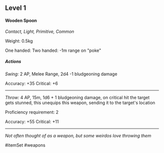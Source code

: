 ## Level 1
#### Wooden Spoon
*Contact, Light, Primitive, Common*

Weight: 0.5kg

One handed:
Two handed: -1m range on "poke"
##### Actions

*Swing:* 2 AP, Melee Range, 2d4 -1 bludgeoning damage

Accuracy: +35
Critical: +6

---

*Throw:* 4 AP, 15m, 1d6 + 1 bludgeoning damage, on critical hit the target gets stunned, this unequips this weapon, sending it to the target's location

Proficiency requirement: 2

Accuracy: +55
Critical: +11

---
*Not often thought of as a weapon, but some weirdos love throwing them*

#itemSet #weapons